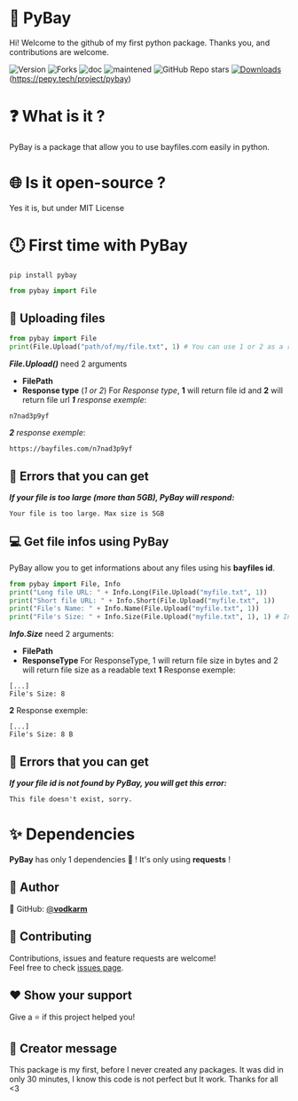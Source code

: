 # 🥳 PyBay

Hi! Welcome to the github of my first python package.
 Thanks you, and contributions are welcome.

 <img alt="Version" src="https://img.shields.io/badge/version-1.0.0-blue.svg?cacheSeconds=2592000" /> <img alt="Forks" src="https://img.shields.io/github/forks/vodkarm/pybay?style=social"> <img alt="doc" src="https://img.shields.io/badge/Documentaion-yes-blue"> <img alt="maintened" src="https://img.shields.io/badge/maintened%3F-yes-blue"> ![GitHub Repo stars](https://img.shields.io/github/stars/vodkarm/pybay?style=social) [![Downloads](https://pepy.tech/badge/pybay)](https://pepy.tech/project/pybay)(https://pepy.tech/project/pybay)


 # ❓ What is it ?
PyBay is a package that allow you to use bayfiles.com easily in python.
# 🌐 Is it open-source ?
Yes it is, but under MIT License 
# 🕛 First time with PyBay
```
pip install pybay
```
```py
from pybay import File
```
## 🌹 Uploading files
```py
from pybay import File
print(File.Upload("path/of/my/file.txt", 1) # You can use 1 or 2 as a response parameter (more below...)
```
_**File.Upload()**_ need 2 arguments 
 - **FilePath**
 - **Response type** (_1 or 2_)
For _Response type_, **1** will return file id and **2** will return file url
_**1** response exemple_:
```
n7nad3p9yf
```
_**2** response exemple_:
```
https://bayfiles.com/n7nad3p9yf
```
## 📛 Errors that you can get
***If your file is too large (more than 5GB), PyBay will respond:***
```
Your file is too large. Max size is 5GB
```
## 💻 Get file infos using PyBay
PyBay allow you to get informations about any files using his **bayfiles id**.
```py
from pybay import File, Info
print("Long file URL: " + Info.Long(File.Upload("myfile.txt", 1))
print("Short file URL: " + Info.Short(File.Upload("myfile.txt", 1))
print("File's Name: " + Info.Name(File.Upload("myfile.txt", 1))
print("File's Size: " + Info.Size(File.Upload("myfile.txt", 1), 1) # In this situation, 2 can't work because it return the link and not the id.
```
***Info.Size*** need 2 arguments:
 - **FilePath**
 - **ResponseType**
For ResponseType, 1 will return file size in bytes and 2 will return file size as a readable text
**1** Response exemple:
```
[...]
File's Size: 8
```
**2** Response exemple:
```
[...]
File's Size: 8 B
```
## 📛 Errors that you can get
***If your file id is not found by PyBay, you will get this error:***
```
This file doesn't exist, sorry.
```
# ✨ Dependencies
**PyBay** has only 1 dependencies 🥳 !
It's only using **requests** !
## 👤 Author
👤 GitHub: [@**vodkarm**](https://github.com/vodkarm)
## 🤝 Contributing
Contributions, issues and feature requests are welcome!<br />Feel free to check [issues page](https://github.com/vodkarm/pybay/issues).
## ❤ Show your support
Give a ⭐️ if this project helped you!
## 🤔 Creator message
This package is my first, before I never created any packages.
It was did in only 30 minutes, I know this code is not perfect but It work.
Thanks for all <3
